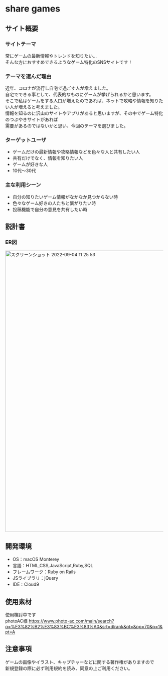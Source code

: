 # share games

## サイト概要

### サイトテーマ
常にゲームの最新情報やトレンドを知りたい...<br>
そんな方におすすめできるようなゲーム特化のSNSサイトです！

### テーマを選んだ理由
近年、コロナが流行し自宅で過ごす人が増えました。<br>
自宅でできる事として、代表的なものにゲームが挙げられるかと思います。<br>
そこで私はゲームをする人口が増えたのであれば、ネットで攻略や情報を知りたい人が増えると考えました。<br>
情報を知るのに沢山のサイトやアプリがあると思いますが、その中でゲーム特化のつぶやきサイトがあれば<br>
需要があるのではないかと思い、今回のテーマを選びました。

### ターゲットユーザ
- ゲームだけの最新情報や攻略情報などを色々な人と共有したい人
- 共有だけでなく、情報を知りたい人
- ゲームが好きな人
- 10代〜30代

### 主な利用シーン
- 自分の知りたいゲーム情報がなかなか見つからない時
- 色々なゲーム好きの人たちと繋がりたい時
- 投稿機能で自分の意見を共有したい時

##  説計書
### ER図
<img width="897" alt="スクリーンショット 2022-09-04 11 25 53" src="https://user-images.githubusercontent.com/108508043/188294443-6ac7216b-afa8-466e-b70f-5546124657dc.png">

## 開発環境
- OS：macOS Monterey
- 言語：HTML,CSS,JavaScript,Ruby,SQL
- フレームワーク：Ruby on Rails
- JSライブラリ：jQuery
- IDE：Cloud9

## 使用素材
使用検討中です<br>
photoAC様  https://www.photo-ac.com/main/search?q=%E3%82%B2%E3%83%BC%E3%83%A0&srt=dlrank&qt=&pp=70&p=1&pt=A

## 注意事項
ゲームの画像やイラスト、キャプチャーなどに関する著作権がありますので<br>
新規登録の際に必ず利用規約を読み、同意の上ご利用ください。
<!--- 外部サービスの画像素材・音声素材を使用した場合は、必ずサービス名とURLを明記してください。-->
<!--- 使用しない場合は、使用素材の項目をREADMEから削除してください。-->